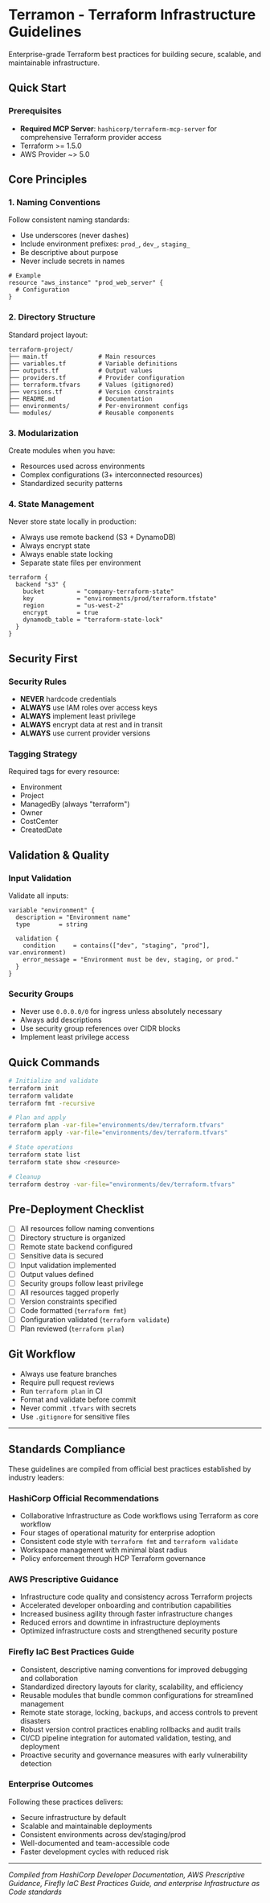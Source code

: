 # Terramon - Terraform Infrastructure Guidelines

Enterprise-grade Terraform best practices for building secure, scalable, and maintainable infrastructure.

## Quick Start

### Prerequisites

- **Required MCP Server**: `hashicorp/terraform-mcp-server` for comprehensive Terraform provider access
- Terraform >= 1.5.0
- AWS Provider ~> 5.0

## Core Principles

### 1. Naming Conventions

Follow consistent naming standards:
- Use underscores (never dashes)
- Include environment prefixes: `prod_`, `dev_`, `staging_`
- Be descriptive about purpose
- Never include secrets in names

```hcl
# Example
resource "aws_instance" "prod_web_server" {
  # Configuration
}
```

### 2. Directory Structure

Standard project layout:

```
terraform-project/
├── main.tf              # Main resources
├── variables.tf         # Variable definitions
├── outputs.tf           # Output values
├── providers.tf         # Provider configuration
├── terraform.tfvars     # Values (gitignored)
├── versions.tf          # Version constraints
├── README.md            # Documentation
├── environments/        # Per-environment configs
└── modules/             # Reusable components
```

### 3. Modularization

Create modules when you have:
- Resources used across environments
- Complex configurations (3+ interconnected resources)
- Standardized security patterns

### 4. State Management

Never store state locally in production:
- Always use remote backend (S3 + DynamoDB)
- Always encrypt state
- Always enable state locking
- Separate state files per environment

```hcl
terraform {
  backend "s3" {
    bucket         = "company-terraform-state"
    key            = "environments/prod/terraform.tfstate"
    region         = "us-west-2"
    encrypt        = true
    dynamodb_table = "terraform-state-lock"
  }
}
```

## Security First

### Security Rules

- **NEVER** hardcode credentials
- **ALWAYS** use IAM roles over access keys
- **ALWAYS** implement least privilege
- **ALWAYS** encrypt data at rest and in transit
- **ALWAYS** use current provider versions

### Tagging Strategy

Required tags for every resource:
- Environment
- Project
- ManagedBy (always "terraform")
- Owner
- CostCenter
- CreatedDate

## Validation & Quality

### Input Validation

Validate all inputs:

```hcl
variable "environment" {
  description = "Environment name"
  type        = string

  validation {
    condition     = contains(["dev", "staging", "prod"], var.environment)
    error_message = "Environment must be dev, staging, or prod."
  }
}
```

### Security Groups

- Never use `0.0.0.0/0` for ingress unless absolutely necessary
- Always add descriptions
- Use security group references over CIDR blocks
- Implement least privilege access

## Quick Commands

```bash
# Initialize and validate
terraform init
terraform validate
terraform fmt -recursive

# Plan and apply
terraform plan -var-file="environments/dev/terraform.tfvars"
terraform apply -var-file="environments/dev/terraform.tfvars"

# State operations
terraform state list
terraform state show <resource>

# Cleanup
terraform destroy -var-file="environments/dev/terraform.tfvars"
```

## Pre-Deployment Checklist

- [ ] All resources follow naming conventions
- [ ] Directory structure is organized
- [ ] Remote state backend configured
- [ ] Sensitive data is secured
- [ ] Input validation implemented
- [ ] Output values defined
- [ ] Security groups follow least privilege
- [ ] All resources tagged properly
- [ ] Version constraints specified
- [ ] Code formatted (`terraform fmt`)
- [ ] Configuration validated (`terraform validate`)
- [ ] Plan reviewed (`terraform plan`)

## Git Workflow

- Always use feature branches
- Require pull request reviews
- Run `terraform plan` in CI
- Format and validate before commit
- Never commit `.tfvars` with secrets
- Use `.gitignore` for sensitive files

---

## Standards Compliance

These guidelines are compiled from official best practices established by industry leaders:

### HashiCorp Official Recommendations

- Collaborative Infrastructure as Code workflows using Terraform as core workflow
- Four stages of operational maturity for enterprise adoption
- Consistent code style with `terraform fmt` and `terraform validate`
- Workspace management with minimal blast radius
- Policy enforcement through HCP Terraform governance

### AWS Prescriptive Guidance

- Infrastructure code quality and consistency across Terraform projects
- Accelerated developer onboarding and contribution capabilities
- Increased business agility through faster infrastructure changes
- Reduced errors and downtime in infrastructure deployments
- Optimized infrastructure costs and strengthened security posture

### Firefly IaC Best Practices Guide

- Consistent, descriptive naming conventions for improved debugging and collaboration
- Standardized directory layouts for clarity, scalability, and efficiency
- Reusable modules that bundle common configurations for streamlined management
- Remote state storage, locking, backups, and access controls to prevent disasters
- Robust version control practices enabling rollbacks and audit trails
- CI/CD pipeline integration for automated validation, testing, and deployment
- Proactive security and governance measures with early vulnerability detection

### Enterprise Outcomes

Following these practices delivers:
- Secure infrastructure by default
- Scalable and maintainable deployments
- Consistent environments across dev/staging/prod
- Well-documented and team-accessible code
- Faster development cycles with reduced risk

---

*Compiled from HashiCorp Developer Documentation, AWS Prescriptive Guidance, Firefly IaC Best Practices Guide, and enterprise Infrastructure as Code standards*
